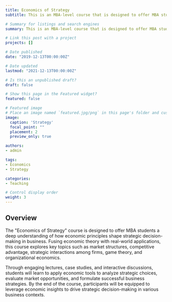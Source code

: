 ```yaml
---
title: Economics of Strategy
subtitle: This is an MBA-level course that is designed to offer MBA students a deep understanding of how economic principles shape strategic decision-making in business.

# Summary for listings and search engines
summary: This is an MBA-level course that is designed to offer MBA students a deep understanding of how economic principles shape strategic decision-making in business.

# Link this post with a project
projects: []

# Date published
date: "2019-12-13T00:00:00Z"

# Date updated
lastmod: "2021-12-13T00:00:00Z"

# Is this an unpublished draft?
draft: false

# Show this page in the Featured widget?
featured: false

# Featured image
# Place an image named `featured.jpg/png` in this page's folder and customize its options here.
image:
  caption: 'Strategy'
  focal_point: ""
  placement: 2
  preview_only: true

authors:
- admin

tags:
- Economics
- Strategy

categories:
- Teaching

# Control display order
weight: 3
---
```


## Overview

The "Economics of Strategy" course is designed to offer MBA students a deep understanding of how economic principles shape strategic decision-making in business. Fusing economic theory with real-world applications, this course explores key topics such as market structures, competitive advantage, strategic interactions among firms, game theory, and organizational economics.

Through engaging lectures, case studies, and interactive discussions, students will learn to apply economic tools to analyze strategic choices, evaluate market opportunities, and formulate successful business strategies. By the end of the course, participants will be equipped to leverage economic insights to drive strategic decision-making in various business contexts.
